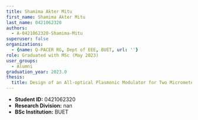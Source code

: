 ```yaml
---
title: Shamima Akter Mitu
first_name: Shamima Akter Mitu
last_name: 0421062320
authors:
  - A-0421062320-Shamima-Mitu
superuser: false
organizations:
  - {name: Q-PACER RG, Dept of EEE, BUET, url: ''}
role: Graduated with MSc (May 2023)
user_groups:
  - Alumni
graduation_year: 2023.0
thesis:
  title: Design of an All-optical Plasmonic Modulator for Two Micrometer Waveband
---
```


* **Student ID:** 0421062320
* **Research Division:** nan
* **BSc Institution:** BUET

